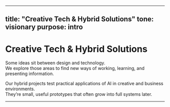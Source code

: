 
---
title: "Creative Tech & Hybrid Solutions"
tone: visionary
purpose: intro
---

# Creative Tech & Hybrid Solutions

Some ideas sit between design and technology.  
We explore those areas to find new ways of working, learning, and presenting information.

Our hybrid projects test practical applications of AI in creative and business environments.  
They’re small, useful prototypes that often grow into full systems later.

---
